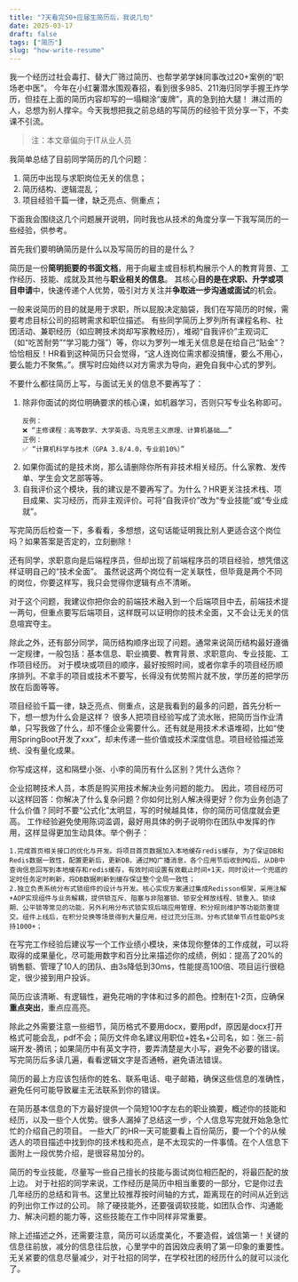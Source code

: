 ```yaml
---
title: "7天看完50+应届生简历后，我说几句"
date: 2025-03-17
draft: false
tags: ["简历"]
slug: "how-write-resume"
---
```



我一个经历过社会毒打、替大厂筛过简历、也帮学弟学妹同事改过20+案例的“职场老中医”。
今年在小红薯潜水围观春招，看到很多985、211海归同学手握王炸学历，但挂在上面的简历内容却写的一塌糊涂“废牌”，真的急到拍大腿！
淋过雨的人，总想为别人撑伞。今天我想把我之前总结的写简历的经验干货分享一下，不卖课不引流。

> 注：本文章偏向于IT从业人员

我简单总结了目前同学简历的几个问题：
1. 简历中出现与求职岗位无关的信息；
2. 简历结构、逻辑混乱；
3. 项目经验千篇一律，缺乏亮点、侧重点；

下面我会围绕这几个问题展开说明，同时我也从技术的角度分享一下我写简历的一些经验，供参考。

首先我们要明确简历是什么以及写简历的目的是什么？

简历是一份**简明扼要的书面文档**，用于向雇主或目标机构展示个人的教育背景、工作经历、技能、成就及其他与**职业相关的信息**。
其核心**目的是在求职、升学或项目申请**中，快速传递个人优势，吸引对方关注并**争取进一步沟通或面试**的机会。

一般来说简历的目的就是用于求职，所以屁股决定脑袋，我们在写简历的时候，需要考虑目标公司的招聘需求和职位描述。
有些同学简历上罗列所有课程名称、社团活动、兼职经历（如应聘技术岗却写家教经历），堆砌“自我评价”主观词汇（如“吃苦耐劳”“学习能力强”）等，你以为罗列一堆无关信息是在给自己“贴金”？
恰恰相反！HR看到这种简历只会觉得，“这人连岗位需求都没搞懂，要么不用心，要么能力不聚焦。”。撰写时应始终以对方需求为导向，避免自我中心式的罗列。

不要什么都往简历上写，与面试无关的信息不要再写了：
1. 除非你面试的岗位明确要求的核心课，如机器学习，否则只写专业名称即可。
   ```text
   反例：
   ❌ “主修课程：高等数学、大学英语、马克思主义原理、计算机基础……”
   正例：
   ✅ “计算机科学与技术（GPA 3.8/4.0，专业前10%）”
   ```
2. 如果你面试的是技术岗，那么请删除你所有非技术相关经历。什么家教、发传单、学生会文艺部等等。
3. 自我评价这个模块，我的建议是不要再写了。为什么？HR更关注技术栈、项目成果、实习经历，而非主观评价。可将“自我评价”改为“专业技能”或“专业成就”。

写完简历后检查一下，多看看，多想想，这句话能证明我比别人更适合这个岗位吗？如果答案是否定的，立刻删除！


还有同学，求职意向是后端程序员，但却出现了前端程序员的项目经验，想凭借这样证明自己的“技术全面”。
虽然说这两个岗位有一定关联性，但毕竟是两个不同的岗位，你要这样写，我只会觉得你逻辑有点不清晰。

对于这个问题，我建议你把你会的前端技术融入到一个后端项目中去，前端技术提一两句，但重点要写后端项目，这样既可以证明你的技术全面，又不会让无关的信息喧宾夺主。

除此之外，还有部分同学，简历结构顺序出现了问题。通常来说简历结构最好遵循一定规律，一般包括：基本信息、职业摘要、教育背景、求职意向、专业技能、工作项目经历。
对于模块或项目的顺序，最好按照时间，或者你拿手的项目经历顺序排列。不拿手的项目或技术不要写，长得没有优势照片就不放，学历差的把学历放在后面等等。

项目经验千篇一律，缺乏亮点、侧重点，这是我看到的最多的问题，首先分析一下，想一想为什么会是这样？
很多人把项目经验写成了流水账，把简历当作业清单，只写我做了什么，却不懂企业需要什么。还有就是用技术术语堆砌，比如“使用SpringBoot开发了xxx”，却未传递一些价值或技术深度信息。项目经验描述笼统、没有量化成果。

你写成这样，这和隔壁小张、小李的简历有什么区别？凭什么选你？

企业招聘技术人员，本质是购买用技术解决业务问题的能力。
因此，项目经历可以这样回答：你解决了什么复杂问题？你如何比别人解决得更好？你为业务创造了什么价值？同时不要“公式化”太明显，写的时候越具体，你的简历可信度就会更高。
工作经验避免使用陈词滥调，最好用具体的例子说明你在团队中发挥的作用，这样显得更加生动具体。举个例子：
```text
1.完成首页相关接口的优化与开发。将项目首页数据加入本地缓存redis缓存, 为了保证DB和Redis数据一致性，配置更新后，更新DB，通过MQ广播消息，各个应用节后收到MQ后，从DB中查询信息回写到本地缓存和redis缓存，有效时间设置有效截止时间+1天，同时设计一个兜底的定时任务定时刷新，将DB数据刷新到缓存保证整个全局一致性；
2.独立负责系统分布式锁组件的设计与开发。核心实现方案通过集成Redisson框架，采用注解+AOP实现组件与业务解耦，提供锁互斥、阻塞与非阻塞锁、锁安全释放线程、锁重入、锁续期、公平锁等常见的功能，另外利用分布式锁实现后端应用管理、积分规则维护等功能防重提交。组件上线后，在积分兑换等场景得到大量应用，经过充分压测，分布式锁单节点性能QPS支持1000+；
```
在写完工作经验后建议写一个工作业绩小模块，来体现你整体的工作成就，可以将取得的成果量化，尽可能用数字和百分比来描述你的成绩，例如：提高了20%的销售额、管理了10人的团队、由3s降低到30ms，性能提高100倍、项目运行很稳定，很少接到用户投诉。


简历应该清晰、有逻辑性，避免花哨的字体和过多的颜色。控制在1-2页，应确保**重点突出**，重点应高亮。

除此之外需要注意一些细节，简历格式不要用docx，要用pdf，原因是docx打开格式可能会乱，pdf不会；简历文件命名建议用职位+姓名+公司名，如：张三-前端开发-腾讯；如果简历中有英文字符，要弄清楚是大小写，避免不必要的错误。
写完简历后多读几遍，看看逻辑文字是否通畅，避免语法错误。

简历的最上方应该包括你的姓名、联系电话、电子邮箱，确保这些信息的准确性，避免任何可能导致雇主无法联系到你的错误。

在简历基本信息的下方最好提供一个简短100字左右的职业摘要，概述你的技能和经历，以及一些个人优势。很多人漏掉了总结这一步，个人信息写完就开始急急忙忙的介绍自己的项目。
一些大厂的HR一天可能要看上百份简历，要一个个的从候选人的项目描述中找到你的技术栈和亮点，是不太现实的一件事情。在个人信息下面附上一段优势介绍，是很容易加分的。

简历的专业技能，尽量写一些自己擅长的技能与面试岗位相匹配的，将最匹配的放上边。
对于社招的同学来说，工作经历是简历中相当重要的一部分，它是你过去几年经历的总结和背书。这里比较推荐按时间轴的方式，距离现在的时间从近到远的列出你工作过的公司。
除了硬技能外，还要强调软技能，如团队合作、沟通能力、解决问题的能力等，这些技能在工作中同样非常重要。

除上述描述之外，还需要注意，简历可以适度美化，不要造假，诚信第一！关键的信息往前放，减分的信息往后放，心里学中的首因效应表明了第一印象的重要性。
无关紧要的信息尽量减少，对于社招的同学，在学校社团的经历什么的就可以淡化了。

